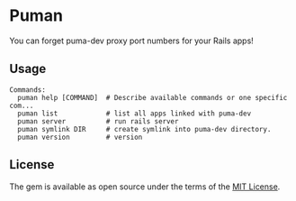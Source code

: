 # Puman

You can forget puma-dev proxy port numbers for your Rails apps!

## Usage

```
Commands:
  puman help [COMMAND]  # Describe available commands or one specific com...
  puman list            # list all apps linked with puma-dev
  puman server          # run rails server
  puman symlink DIR     # create symlink into puma-dev directory.
  puman version         # version
```

## License

The gem is available as open source under the terms of the [MIT License](http://opensource.org/licenses/MIT).
